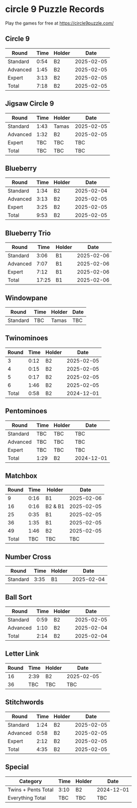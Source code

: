 # circle 9 Puzzle Records

Play the games for free at https://circle9puzzle.com/

## Circle 9 

| Round | Time | Holder | Date |
| ----- | ---- | ------ | ---- |
| Standard | 0:54 | B2 | 2025-02-05 |
| Advanced | 1:45 | B2 | 2025-02-05 |
| Expert | 3:13 | B2 | 2025-02-05 |
| Total | 7:18 | B2 | 2025-02-05 |

## Jigsaw Circle 9

| Round | Time | Holder | Date |
| ----- | ---- | ------ | ---- |
| Standard | 1:43 | Tamas | 2025-02-05 |
| Advanced | 1:32 | B2 | 2025-02-05 |
| Expert | TBC | TBC | TBC |
| Total | TBC | TBC | TBC |

## Blueberry

| Round | Time | Holder | Date |
| ----- | ---- | ------ | ---- |
| Standard | 1:34 | B2 | 2025-02-04 |
| Advanced | 3:13 | B2 | 2025-02-05 |
| Expert | 3:25 | B2 | 2025-02-05 |
| Total | 9:53 | B2 | 2025-02-05 |

## Blueberry Trio

| Round | Time | Holder | Date |
| ----- | ---- | ------ | ---- |
| Standard | 3:06 | B1 | 2025-02-06 |
| Advanced | 7:07 | B1 | 2025-02-06 |
| Expert | 7:12 | B1 | 2025-02-06 |
| Total | 17:25 | B1 | 2025-02-06 |

## Windowpane

| Round | Time | Holder | Date |
| ----- | ---- | ------ | ---- |
| Standard | TBC | Tamas | TBC |

## Twinominoes

| Round | Time | Holder | Date |
| ----- | ---- | ------ | ---- |
| 3 | 0:12 | B2 | 2025-02-05 |
| 4 | 0:15 | B2 | 2025-02-05 |
| 5 | 0:17 | B2 | 2025-02-05 |
| 6 | 1:46 | B2 | 2025-02-05 |
| Total | 0:58 | B2 | 2024-12-01 |

## Pentominoes

| Round | Time | Holder | Date |
| ----- | ---- | ------ | ---- |
| Standard | TBC | TBC | TBC |
| Advanced | TBC | TBC | TBC |
| Expert | TBC | TBC | TBC |
| Total | 1:29 | B2 | 2024-12-01 |

## Matchbox

| Round | Time | Holder | Date |
| ----- | ---- | ------ | ---- |
| 9 | 0:16 | B1 | 2025-02-06 |
| 16 | 0:16 | B2 & B1 | 2025-02-05 |
| 25 | 0:35 | B1 | 2025-02-05 |
| 36 | 1:35 | B1 | 2025-02-05 |
| 49 | 1:46 | B2 | 2025-02-05 |
| Total | TBC | TBC | TBC |

## Number Cross

| Round | Time | Holder | Date |
| ----- | ---- | ------ | ---- |
| Standard | 3:35 | B1 | 2025-02-04 |

## Ball Sort

| Round | Time | Holder | Date |
| ----- | ---- | ------ | ---- |
| Standard | 0:59 | B2 | 2025-02-05 |
| Advanced | 1:10 | B2 | 2025-02-04 |
| Total | 2:14 | B2 | 2025-02-04 |

## Letter Link

| Round | Time | Holder | Date |
| ----- | ---- | ------ | ---- |
| 16 | 2:39 | B2 | 2025-02-05 |
| 36 | TBC | TBC | TBC |

## Stitchwords

| Round | Time | Holder | Date |
| ----- | ---- | ------ | ---- |
| Standard | 1:24 | B2 | 2025-02-05 |
| Advanced | 0:58 | B2 | 2025-02-05 |
| Expert | 2:12 | B2 | 2025-02-05 |
| Total | 4:35 | B2 | 2025-02-05 |

## Special

| Category | Time | Holder | Date |
| -------- | ---- | ------ | ---- |
| Twins + Pents Total | 3:10 | B2 | 2024-12-01 |
| Everything Total | TBC | TBC | TBC |
